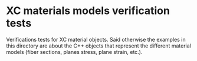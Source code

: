 XC materials models verification tests
======================================

Verifications tests for XC material objects. Said otherwise the examples in this directory are about the C++ objects that represent the different material models (fiber sections, planes stress, plane strain, etc.). 
